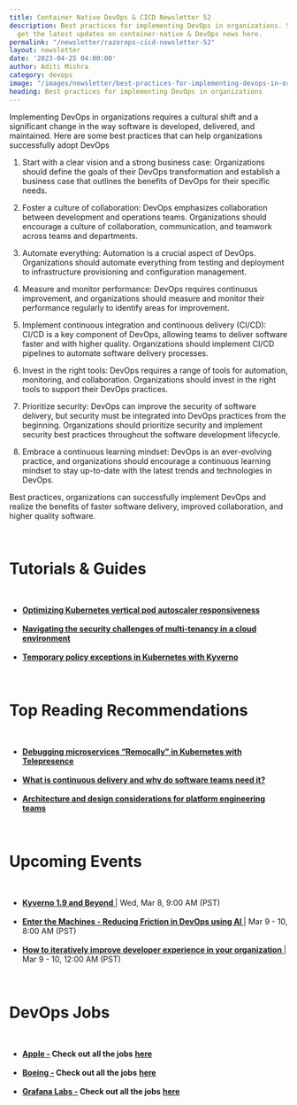```yaml
---
title: Container Native DevOps & CICD Newsletter 52
description: Best practices for implementing DevOps in organizations. Subscribe to
  get the latest updates on container-native & DevOps news here.
permalink: "/newsletter/razorops-cicd-newsletter-52"
layout: newsletter
date: '2023-04-25 04:00:00'
author: Aditi Mishra
category: devops
image: "/images/newsletter/best-practices-for-implementing-devops-in-organizations.jpeg"
heading: Best practices for implementing DevOps in organizations
---
```



Implementing DevOps in organizations requires a cultural shift and a significant change in the way software is developed, delivered, and maintained. Here are some best practices that can help organizations successfully adopt DevOps

1. Start with a clear vision and a strong business case: Organizations should define the goals of their DevOps transformation and establish a business case that outlines the benefits of DevOps for their specific needs.

2. Foster a culture of collaboration: DevOps emphasizes collaboration between development and operations teams. Organizations should encourage a culture of collaboration, communication, and teamwork across teams and departments.

3. Automate everything: Automation is a crucial aspect of DevOps. Organizations should automate everything from testing and deployment to infrastructure provisioning and configuration management.

4. Measure and monitor performance: DevOps requires continuous improvement, and organizations should measure and monitor their performance regularly to identify areas for improvement.

5. Implement continuous integration and continuous delivery (CI/CD): CI/CD is a key component of DevOps, allowing teams to deliver software faster and with higher quality. Organizations should implement CI/CD pipelines to automate software delivery processes.

6. Invest in the right tools: DevOps requires a range of tools for automation, monitoring, and collaboration. Organizations should invest in the right tools to support their DevOps practices.

7. Prioritize security: DevOps can improve the security of software delivery, but security must be integrated into DevOps practices from the beginning. Organizations should prioritize security and implement security best practices throughout the software development lifecycle.

8. Embrace a continuous learning mindset: DevOps is an ever-evolving practice, and organizations should encourage a continuous learning mindset to stay up-to-date with the latest trends and technologies in DevOps.
 
Best practices, organizations can successfully implement DevOps and realize the benefits of faster software delivery, improved collaboration, and higher quality software.

<br>


# Tutorials & Guides

<br>
<ul>
<li>
<a href="https://www.cncf.io/blog/2023/02/24/optimizing-kubernetes-vertical-pod-autoscaler-responsiveness/?utm_source=hs_email&utm_medium=email&_hsenc=p2ANqtz-8Fj4oj-rhyfgby78WnbeWuhE7mDEFCgF9k4p3Eh1yveNLDlhVurAXmROwMLeinz7YY5SNa" target="_blank"><b>Optimizing Kubernetes vertical pod autoscaler responsiveness </b></a>
	</li>
<br>
<li>
<a href="https://www.tigera.io/blog/navigating-the-security-challenges-of-multi-tenancy-in-a-cloud-environment/?utm_source=hs_email&utm_medium=email&_hsenc=p2ANqtz-8Fj4oj-rhyfgby78WnbeWuhE7mDEFCgF9k4p3Eh1yveNLDlhVurAXmROwMLeinz7YY5SNa" target="_blank"><b>Navigating the security challenges of multi-tenancy in a cloud environment</b></a>
	</li>
	<br>
<li>
<a href="https://www.cncf.io/blog/2023/03/01/temporary-policy-exceptions-in-kubernetes-with-kyverno/?utm_source=hs_email&utm_medium=email&_hsenc=p2ANqtz-8Fj4oj-rhyfgby78WnbeWuhE7mDEFCgF9k4p3Eh1yveNLDlhVurAXmROwMLeinz7YY5SNa" target="_blank"><b>Temporary policy exceptions in Kubernetes with Kyverno
  </b></a>
	</li>
</ul>

<br>

# Top Reading Recommendations

<br>
<ul>
<li>
<a href="https://blog.getambassador.io/debugging-microservices-remocally-in-kubernetes-with-telepresence-10e6be7fa2ff?utm_source=hs_email&utm_medium=email&_hsenc=p2ANqtz-8Fj4oj-rhyfgby78WnbeWuhE7mDEFCgF9k4p3Eh1yveNLDlhVurAXmROwMLeinz7YY5SNa" target="_blank"><b>Debugging microservices “Remocally” in Kubernetes with Telepresence</b></a>
	</li>
<br>
<li>
<a href="https://www.weave.works/blog/what-is-continuous-delivery-and-why-do-software-teams-need-it?utm_source=hs_email&utm_medium=email&_hsenc=p2ANqtz-8Fj4oj-rhyfgby78WnbeWuhE7mDEFCgF9k4p3Eh1yveNLDlhVurAXmROwMLeinz7YY5SNa" target="_blank"><b>What is continuous delivery and why do software teams need it?</b></a>
	</li>
	<br>
<li>
<a href="https://thenewstack.io/architecture-and-design-considerations-for-platform-engineering-teams/?utm_source=hs_email&utm_medium=email&_hsenc=p2ANqtz-8Fj4oj-rhyfgby78WnbeWuhE7mDEFCgF9k4p3Eh1yveNLDlhVurAXmROwMLeinz7YY5SNa" target="_blank"><b>Architecture and design considerations for platform engineering teams</b></a>
	</li>
	</ul>

<br>


# Upcoming Events
<br>

<ul>
<li>
<a href="https://community.cncf.io/events/details/cncf-cncf-online-programs-presents-cloud-native-live-kyverno-19-and-beyond/" target="_blank"><b> Kyverno 1.9 and Beyond </b></a> | Wed, Mar 8, 9:00 AM (PST)
	</li>
<br>
<li>
<a href="https://community.cncf.io/events/details/cncf-cncf-online-programs-presents-cncf-on-demand-webinar-enter-the-machines-reducing-friction-in-devops-using-ai/" target="_blank"><b> Enter the Machines - Reducing Friction in DevOps using AI </b></a> | Mar 9 - 10, 8:00 AM (PST)
	</li>
	<br>
<li>
<a href="https://community.cncf.io/events/details/cncf-cncf-online-programs-presents-cncf-on-demand-webinar-how-to-iteratively-improve-developer-experience-in-your-organization/" target="_blank"><b> How to iteratively improve developer experience in your organization </b></a> | Mar 9 - 10, 12:00 AM (PST)
	</li>
	</ul>
<br>
	

# DevOps Jobs
<br>

<ul>
<li>
<a href="https://www.linkedin.com/company/apple/?lipi=urn%3Ali%3Apage%3Ad_flagship3_pulse_read%3BlKvanTpETyqgR3ScESHehQ%3D%3D&" target="_blank"><b>Apple -</b></a><b> Check out all the jobs</b> <a href="https://www.linkedin.com/jobs/search/?currentJobId=3092712885&distance=25&f_C=162479&geoId=92000000&keywords=devops%20engineer&lipi=urn%3Ali%3Apage%3Ad_flagship3_pulse_read%3B57kIdLvgSeCIyYO63oUjdg%3D%3D&" target="_blank"><b> here</b></a> 
	</li>
	<br>	
	<li>
<a href="https://www.linkedin.com/company/boeing/?lipi=urn%3Ali%3Apage%3Ad_flagship3_pulse_read%3BlKvanTpETyqgR3ScESHehQ%3D%3D&" target="_blank"><b>Boeing -</b></a><b> Check out all the jobs</b> <a href="https://www.linkedin.com/jobs/search/?currentJobId=3515295077&distance=25&f_C=1384&geoId=92000000&keywords=devops%20engineer&lipi=urn%3Ali%3Apage%3Ad_flagship3_pulse_read%3B57kIdLvgSeCIyYO63oUjdg%3D%3D&" target="_blank"><b> here</b></a> 
	</li>
	<br>
	<li>
<a href="https://www.linkedin.com/company/grafana-labs/?lipi=urn%3Ali%3Apage%3Ad_flagship3_pulse_read%3BlKvanTpETyqgR3ScESHehQ%3D%3D&" target="_blank"><b>Grafana Labs -</b></a><b> Check out all the jobs</b> <a href="https://www.linkedin.com/jobs/search/?currentJobId=3440461038&distance=25&f_C=11062162&geoId=92000000&keywords=devops%20engineer&lipi=urn%3Ali%3Apage%3Ad_flagship3_pulse_read%3B57kIdLvgSeCIyYO63oUjdg%3D%3D&" target="_blank"><b> here</b></a> 
	</li>
	</ul>
